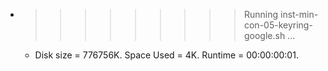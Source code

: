 * >>>>>>>>> Running inst-min-con-05-keyring-google.sh ...
  * Disk size = 776756K. Space Used = 4K. Runtime = 00:00:00:01.
